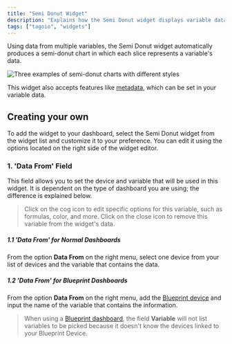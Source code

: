 ```yaml
---
title: "Semi Donut Widget"
description: "Explains how the Semi Donut widget displays variable data as a semi-donut chart and how to add and customize it in a TagoIO dashboard."
tags: ["tagoio", "widgets"]
---
```

Using data from multiple variables, the Semi Donut widget automatically produces a semi-donut chart in which each slice represents a variable's data.

![Three examples of semi-donut charts with different styles](/docs_imagem/tagoio/semi-donut-widget-2.png)

This widget also accepts features like [metadata](/docs/tagoio/payload-parser/metadata), which can be set in your variable data.

## Creating your own

To add the widget to your dashboard, select the Semi Donut widget from the widget list and customize it to your preference. You can edit it using the options located on the right side of the widget editor.



### 1. 'Data From' Field

This field allows you to set the device and variable that will be used in this widget. It is dependent on the type of dashboard you are using; the difference is explained below.

> Click on the cog icon to edit specific options for this variable, such as formulas, color, and more. Click on the close icon to remove this variable from the widget's data.

##### 1.1 'Data From' for Normal Dashboards

From the option **Data From** on the right menu, select one device from your list of devices and the variable that contains the data.

##### 1.2 'Data From' for Blueprint Dashboards

From the option **Data From** on the right menu, add the [Blueprint device](/docs/tagoio/devices/blueprint-devices-entities) and input the name of the variable that contains the information.

> When using a [Blueprint dashboard](/docs/tagoio/dashboards/blueprint-dashboard), the field **Variable** will not list variables to be picked because it doesn't know the devices linked to your Blueprint Device.